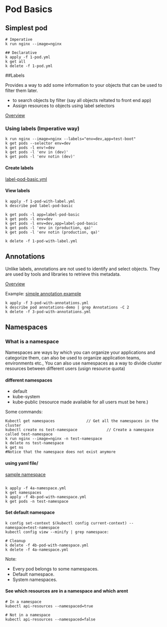 # Pod Basics

## Simplest pod
```shell script
# Imperative 
k run nginx --image=nginx

## Declarative
k apply -f 1-pod.yml
k get all
k delete -f 1-pod.yml
```

##Labels

Provides a way to add some information to your objects that can be used to filter them later. 
- to search objects by filter (say all objects reltated to front end app)
- Assign resources to objects using label selectors

[Overview](https://kubernetes.io/docs/concepts/overview/working-with-objects/labels/)

### Using labels (Imperative way)
```shell script
k run nginx --image=nginx --labels="env=dev,app=test-boot"
k get pods --selector env=dev
k get pods -l env!=dev
k get pods -l 'env in (dev)'
k get pods -l 'env notin (dev)'
```
#### Create labels
[label-pod-basic.yml](1pod.yml)

#### View labels 
```shell script
k apply -f 1-pod-with-label.yml
k describe pod label-pod-basic

k get pods -l app=label-pod-basic
k get pods -l env=dev
k get pods -l env=dev,app=label-pod-basic
k get pods -l 'env in (production, qa)'
k get pods -l 'env notin (production, qa)'

k delete -f 1-pod-with-label.yml

```

## Annotations

Unlike labels, annotations are not used to identify and select objects.
They are used by tools and libraries to retrieve this metadata. 

[Overview](https://kubernetes.io/docs/concepts/overview/working-with-objects/annotations/)

Example:
[simple annotation example](3-pod-with-annotations.yml)

```shell script
k apply -f 3-pod-with-annotations.yml
k describe pod annotations-demo | grep Annotations -C 2
k delete -f 3-pod-with-annotations.yml
```
## Namespaces

### What is a namespace

Namespaces are ways by which you can organize your applications and categorize them, can also be used to organize application teams, environments etc., 
You can also use namespaces as a way to divide cluster resources between different users (usign resource quota)

#### different namespaces
- default 
- kube-system
- kube-public (resource made available for all users must be here.)

Some commands:
```shell script
Kubectl get namespaces              // Get all the namespaces in the cluster
kubectl create ns test-namespace             // Create a namespace called test-namespace
k run nginx --image=nginx -n test-namespace
k delete ns test-namespace
k get ns
#Notice that the namespace does not exist anymore

```

#### using yaml file/
[sample namespace](1_namespace.yml)

```shell script

k apply -f 4a-namespace.yml
k get namespaces
k apply -f 4b-pod-with-namespace.yml
k get pods -n test-namespace
```

#### Set default namespace
```shell script
k config set-context $(kubectl config current-context) --namespace=test-namespace
kubectl config view --minify | grep namespace:
```

```shell script
# Cleanup
k delete -f 4b-pod-with-namespace.yml
k delete -f 4a-namespace.yml
```

Note:
- Every pod belongs to some namespaces. 
- Default namespace. 
- System namespaces. 

#### See which resources are in a namespace and which arent
```shell script
# In a namespace
kubectl api-resources --namespaced=true

# Not in a namespace
kubectl api-resources --namespaced=false
```


